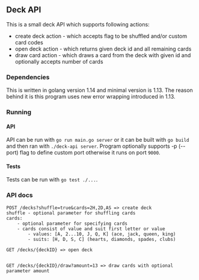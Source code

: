 ## Deck API
This is a small deck API which supports following actions: 

* create deck action - which accepts flag to be shuffled and/or custom card codes
* open deck action - which returns given deck id and all remaining cards
* draw card action - which draws a card from the deck with given id and optionally accepts number of cards

### Dependencies
This is written in golang version 1.14 and minimal version is 1.13. The reason behind it
is this program uses new error wrapping introduced in 1.13.

### Running

#### API
API can be run with `go run main.go server` or it can be built with `go build` and then
ran with `./deck-api server`. Program optionally supports -p (--port) flag to define
custom port otherwise it runs on port `9000`.

#### Tests
Tests can be run with `go test ./...`.

### API docs

	POST /decks?shuffle=true&cards=2H,2D,AS => create deck
	shuffle - optional parameter for shuffling cards
	cards:
		- optional parameter for specifying cards
		- cards consist of value and suit first letter or value 
			- values: [A, 2...10, J, Q, K] (ace, jack, queen, king)
			- suits: [H, D, S, C] (hearts, diamonds, spades, clubs)

	GET /decks/{deckID} => open deck
	
	
	GET /decks/{deckID}/draw?amount=13 => draw cards with optional parameter amount
	


	
